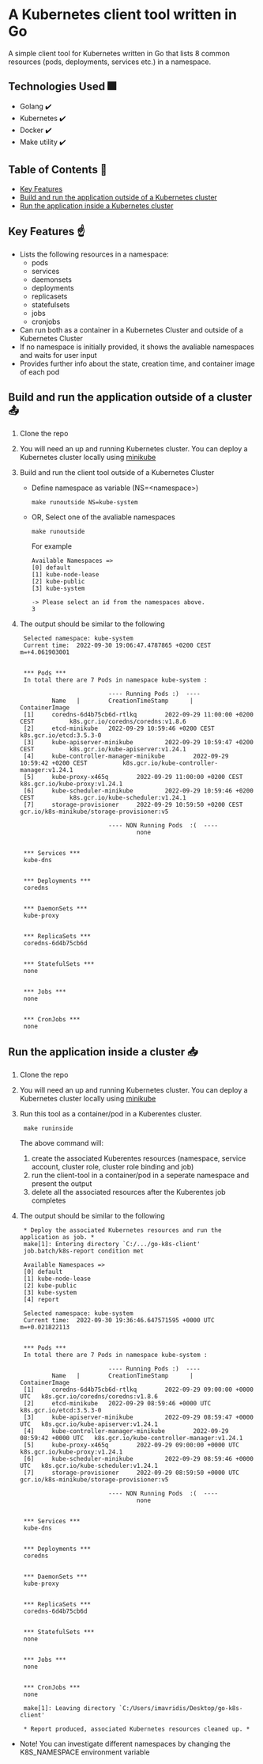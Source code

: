 # A Kubernetes client tool written in Go 

A simple client tool for Kubernetes written in Go that lists 8 common resources (pods, deployments, services etc.) in a namespace.  


## Technologies Used :fireworks:

- Golang :heavy_check_mark:
- Kubernetes :heavy_check_mark:
- Docker :heavy_check_mark:
- Make utility :heavy_check_mark:


## Table of Contents :round_pushpin:

- [Key Features](#key-features)
- [Build and run the application outside of a Kubernetes cluster](#build-and-run-the-application-outside-of-a-Kubernetes-cluster)
- [Run the application inside a Kubernetes cluster](#run-the-application-inside-a-Kubernetes-cluster)


## Key Features :point_up:

- Lists the following resources in a namespace: 
    - pods
    - services
    - daemonsets
    - deployments
    - replicasets
    - statefulsets
    - jobs 
    - cronjobs
- Can run both as a container in a Kubernetes Cluster and outside of a Kubernetes Cluster
- If no namespace is initially provided, it shows the avaliable namespaces and waits for user input
- Provides further info about the state, creation time, and container image of each pod


## Build and run the application outside of a cluster :outbox_tray:  
1. Clone the repo
2. You will need an up and running Kubernetes cluster. You can deploy a Kubernetes cluster locally using [minikube](https://minikube.sigs.k8s.io/docs/start/)
3. Build and run the client tool outside of a Kubernetes Cluster


    - Define namespace as variable (NS=\<namespace>)

        ```
        make runoutside NS=kube-system
        ```

    - OR, Select one of the avaliable namespaces
        ```
        make runoutside 
        ```
        For example
        ```
        Available Namespaces =>
        [0] default
        [1] kube-node-lease
        [2] kube-public
        [3] kube-system

        -> Please select an id from the namespaces above.
        3
        ```

4. The output should be similar to the following

        Selected namespace: kube-system
        Current time:  2022-09-30 19:06:47.4787865 +0200 CEST m=+4.061903001


        *** Pods *** 
        In total there are 7 Pods in namespace kube-system : 

                                ---- Running Pods :)  ----
                Name   |        CreationTimeStamp      |        ContainerImage
        [1]     coredns-6d4b75cb6d-rtlkq        2022-09-29 11:00:00 +0200 CEST          k8s.gcr.io/coredns/coredns:v1.8.6
        [2]     etcd-minikube   2022-09-29 10:59:46 +0200 CEST          k8s.gcr.io/etcd:3.5.3-0
        [3]     kube-apiserver-minikube         2022-09-29 10:59:47 +0200 CEST          k8s.gcr.io/kube-apiserver:v1.24.1
        [4]     kube-controller-manager-minikube        2022-09-29 10:59:42 +0200 CEST          k8s.gcr.io/kube-controller-manager:v1.24.1
        [5]     kube-proxy-x465q        2022-09-29 11:00:00 +0200 CEST          k8s.gcr.io/kube-proxy:v1.24.1
        [6]     kube-scheduler-minikube         2022-09-29 10:59:46 +0200 CEST          k8s.gcr.io/kube-scheduler:v1.24.1
        [7]     storage-provisioner     2022-09-29 10:59:50 +0200 CEST          gcr.io/k8s-minikube/storage-provisioner:v5

                                ---- NON Running Pods  :(  ----
                                        none


        *** Services ***
        kube-dns


        *** Deployments ***
        coredns


        *** DaemonSets ***
        kube-proxy


        *** ReplicaSets ***
        coredns-6d4b75cb6d


        *** StatefulSets ***
        none


        *** Jobs ***
        none 


        *** CronJobs ***
        none




## Run the application inside a cluster :inbox_tray:
1. Clone the repo
2. You will need an up and running Kubernetes cluster. You can deploy a Kubernetes cluster locally using [minikube](https://minikube.sigs.k8s.io/docs/start/)
3. Run this tool as a container/pod in a Kuberentes cluster. 

   ```
    make runinside 
    ```

    The above command will:
    1. create the associated Kuberentes resources (namespace, service account, cluster role, cluster role binding and job) 
    2. run the client-tool in a container/pod in a seperate namespace and present the output 
    3. delete all the associated resources after the Kuberentes job completes


 
4. The output should be similar to the following

        * Deploy the associated Kubernetes resources and run the application as job. *
        make[1]: Entering directory `C:/.../go-k8s-client'
        job.batch/k8s-report condition met

        Available Namespaces =>
        [0] default
        [1] kube-node-lease
        [2] kube-public
        [3] kube-system
        [4] report

        Selected namespace: kube-system
        Current time:  2022-09-30 19:36:46.647571595 +0000 UTC m=+0.021822113


        *** Pods ***
        In total there are 7 Pods in namespace kube-system :

                                ---- Running Pods :)  ----
                Name   |        CreationTimeStamp      |        ContainerImage
        [1]     coredns-6d4b75cb6d-rtlkq        2022-09-29 09:00:00 +0000 UTC   k8s.gcr.io/coredns/coredns:v1.8.6
        [2]     etcd-minikube   2022-09-29 08:59:46 +0000 UTC   k8s.gcr.io/etcd:3.5.3-0
        [3]     kube-apiserver-minikube         2022-09-29 08:59:47 +0000 UTC   k8s.gcr.io/kube-apiserver:v1.24.1
        [4]     kube-controller-manager-minikube        2022-09-29 08:59:42 +0000 UTC   k8s.gcr.io/kube-controller-manager:v1.24.1
        [5]     kube-proxy-x465q        2022-09-29 09:00:00 +0000 UTC   k8s.gcr.io/kube-proxy:v1.24.1
        [6]     kube-scheduler-minikube         2022-09-29 08:59:46 +0000 UTC   k8s.gcr.io/kube-scheduler:v1.24.1
        [7]     storage-provisioner     2022-09-29 08:59:50 +0000 UTC   gcr.io/k8s-minikube/storage-provisioner:v5

                                ---- NON Running Pods  :(  ----
                                        none


        *** Services ***
        kube-dns


        *** Deployments ***
        coredns


        *** DaemonSets ***
        kube-proxy


        *** ReplicaSets ***
        coredns-6d4b75cb6d


        *** StatefulSets ***
        none


        *** Jobs ***
        none


        *** CronJobs ***
        none

        make[1]: Leaving directory `C:/Users/imavridis/Desktop/go-k8s-client'

        * Report produced, associated Kubernetes resources cleaned up. *
       

- Note! You can investigate different namespaces by changing the K8S_NAMESPACE environment variable
